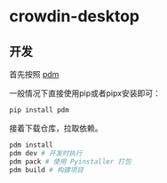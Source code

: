 # crowdin-desktop

## 开发

首先按照 [pdm](https://pdm-project.org/latest/)

一般情况下直接使用pip或者pipx安装即可：

```bash
pip install pdm
```

接着下载仓库，拉取依赖。

```bash
pdm install
pdm dev # 开发时执行
pdm pack # 使用 Pyinstaller 打包
pdm build # 构建项目
```
